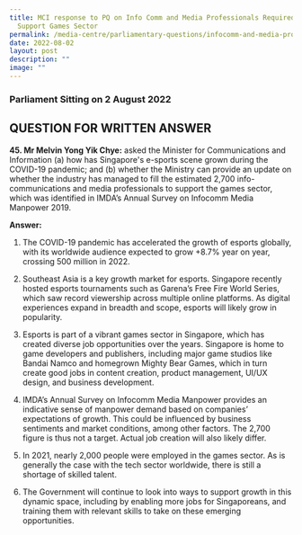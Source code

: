 ```yaml
---
title: MCI response to PQ on Info Comm and Media Professionals Required to
  Support Games Sector
permalink: /media-centre/parliamentary-questions/infocomm-and-media-professionals-required/
date: 2022-08-02
layout: post
description: ""
image: ""
---
```

### Parliament Sitting on 2 August 2022

QUESTION FOR WRITTEN ANSWER
------------------------------------

**45. Mr Melvin Yong Yik Chye:** asked the Minister for Communications and Information (a) how has Singapore's e-sports scene grown during the COVID-19 pandemic; and (b) whether the Ministry can provide an update on whether the industry has managed to fill the estimated 2,700 info-communications and media professionals to support the games sector, which was identified in IMDA’s Annual Survey on Infocomm Media Manpower 2019.

**Answer:**

1. The COVID-19 pandemic has accelerated the growth of esports globally, with its worldwide audience expected to grow +8.7% year on year, crossing 500 million in 2022.

2. Southeast Asia is a key growth market for esports. Singapore recently hosted esports tournaments such as Garena’s Free Fire World Series, which saw record viewership across multiple online platforms. As digital experiences expand in breadth and scope, esports will likely grow in popularity.

3. Esports is part of a vibrant games sector in Singapore, which has created diverse job opportunities over the years. Singapore is home to game developers and publishers, including major game studios like Bandai Namco and homegrown Mighty Bear Games, which in turn create good jobs in content creation, product management, UI/UX design, and business development.

4. IMDA’s Annual Survey on Infocomm Media Manpower provides an indicative sense of manpower demand based on companies’ expectations of growth. This could be influenced by business sentiments and market conditions, among other factors. The 2,700 figure is thus not a target. Actual job creation will also likely differ.

5. In 2021, nearly 2,000 people were employed in the games sector. As is generally the case with the tech sector worldwide, there is still a shortage of skilled talent.

6. The Government will continue to look into ways to support growth in this dynamic space, including by enabling more jobs for Singaporeans, and training them with relevant skills to take on these emerging opportunities.